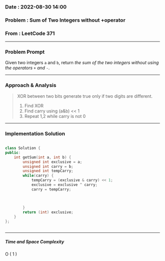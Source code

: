 ### Date :  2022-08-30 14:00

### Problem :  Sum of Two Integers without +operator


### From : LeetCode 371

---
### Problem Prompt
Given two integers `a` and `b`, return _the sum of the two integers without using the operators_ `+` _and_ `-`.


---
### Approach & Analysis
> XOR between two bits generate true only if two digits are different. 
> 1. Find XOR
> 2. Find carry using (a&b) << 1
> 3. Repeat 1,2 while carry is not 0

---
### Implementation Solution
```cpp

class Solution {
public:
    int getSum(int a, int b) {
        unsigned int exclusive = a;
        unsigned int carry = b;
        unsigned int tempCarry;
        while(carry) {
            tempCarry = (exclusive & carry) << 1;
            exclusive = exclusive ^ carry;
            carry = tempCarry;
            
            
            
        }
        return (int) exclusive;
    }
};



```


---
##### Time and Space Complexity

O (  1  )
